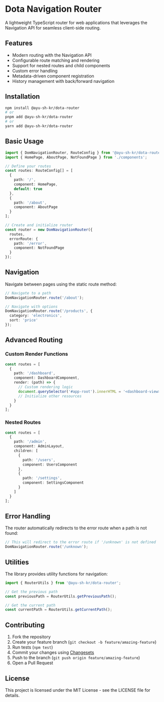 # Dota Navigation Router

A lightweight TypeScript router for web applications that leverages the Navigation API for seamless client-side routing.

## Features

- Modern routing with the Navigation API
- Configurable route matching and rendering
- Support for nested routes and child components
- Custom error handling
- Metadata-driven component registration
- History management with back/forward navigation

## Installation

```bash
npm install @ayu-sh-kr/dota-router
# or
pnpm add @ayu-sh-kr/dota-router
# or
yarn add @ayu-sh-kr/dota-router
```

## Basic Usage

```typescript
import { DomNavigationRouter, RouteConfig } from '@ayu-sh-kr/dota-router';
import { HomePage, AboutPage, NotFoundPage } from './components';

// Define your routes
const routes: RouteConfig[] = [
  { 
    path: '/', 
    component: HomePage,
    default: true
  },
  { 
    path: '/about', 
    component: AboutPage
  }
];

// Create and initialize router
const router = new DomNavigationRouter({
  routes,
  errorRoute: {
    path: '/error',
    component: NotFoundPage
  }
});
```

## Navigation

Navigate between pages using the static route method:

```typescript
// Navigate to a path
DomNavigationRouter.route('/about');

// Navigate with options
DomNavigationRouter.route('/products', {
  category: 'electronics',
  sort: 'price'
});
```

## Advanced Routing

### Custom Render Functions

```typescript
const routes = [
  {
    path: '/dashboard',
    component: DashboardComponent,
    render: (path) => {
      // Custom rendering logic
      document.querySelector('#app-root').innerHTML = '<dashboard-view></dashboard-view>';
      // Initialize other resources
    }
  }
];
```

### Nested Routes

```typescript
const routes = [
  {
    path: '/admin',
    component: AdminLayout,
    children: [
      {
        path: '/users',
        component: UsersComponent
      },
      {
        path: '/settings',
        component: SettingsComponent
      }
    ]
  }
];
```

## Error Handling

The router automatically redirects to the error route when a path is not found:

```typescript
// This will redirect to the error route if '/unknown' is not defined
DomNavigationRouter.route('/unknown');
```

## Utilities

The library provides utility functions for navigation:

```typescript
import { RouterUtils } from '@ayu-sh-kr/dota-router';

// Get the previous path
const previousPath = RouterUtils.getPreviousPath();

// Get the current path
const currentPath = RouterUtils.getCurrentPath();
```

## Contributing

1. Fork the repository
2. Create your feature branch (`git checkout -b feature/amazing-feature`)
3. Run tests (`npm test`)
4. Commit your changes using [Changesets](https://github.com/changesets/changesets)
5. Push to the branch (`git push origin feature/amazing-feature`)
6. Open a Pull Request

## License

This project is licensed under the MIT License - see the LICENSE file for details.